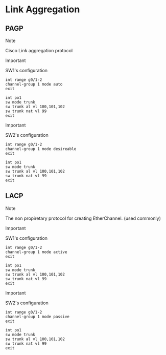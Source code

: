 # Link Aggregation

## PAGP

> [!NOTE]
> Cisco Link aggregation protocol

> [!IMPORTANT]
> SW1's configuration

```cisco
int range g0/1-2
channel-group 1 mode auto
exit
```

```cisco
int po1
sw mode trunk
sw trunk al vl 100,101,102
sw trunk nat vl 99
exit
```

> [!IMPORTANT]
> SW2's configuration

```cisco
int range g0/1-2
channel-group 1 mode desireable
exit
```

```cisco
int po1
sw mode trunk
sw trunk al vl 100,101,102
sw trunk nat vl 99
exit
```

## LACP

> [!NOTE]
> The non propiretary protocol for creating EtherChannel. (used commonly)

> [!IMPORTANT]
> SW1's configuration

```cisco
int range g0/1-2
channel-group 1 mode active
exit
```

```cisco
int po1
sw mode trunk
sw trunk al vl 100,101,102
sw trunk nat vl 99
exit
```

> [!IMPORTANT]
> SW2's configuration

```cisco
int range g0/1-2
channel-group 1 mode passive
exit
```

```cisco
int po1
sw mode trunk
sw trunk al vl 100,101,102
sw trunk nat vl 99
exit
```
